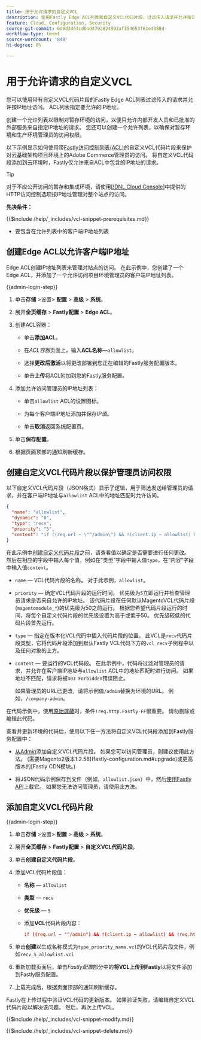 ```yaml
---
title: 用于允许请求的自定义VCL
description: 使用Fastly Edge ACL列表和自定义VCL代码片段，过滤传入请求并允许按IP地址访问Adobe Commerce站点。
feature: Cloud, Configuration, Security
source-git-commit: 0d9d3d64cd0ad4792824992af354653f61e4388d
workflow-type: tm+mt
source-wordcount: '848'
ht-degree: 0%

---
```


# 用于允许请求的自定义VCL

您可以使用带有自定义VCL代码片段的Fastly Edge ACL列表过滤传入的请求并允许按IP地址访问。 ACL列表指定要允许的IP地址。

创建一个允许列表以限制对暂存环境的访问，以便只允许内部开发人员和已批准的外部服务来自指定IP地址的请求。 您还可以创建一个允许列表，以确保对暂存环境和生产环境管理员的访问权限。

以下示例显示如何使用带[Fastly访问控制列表(ACL)](https://docs.fastly.com/guides/access-control-lists/about-acls)的自定义VCL代码片段来保护对云基础架构项目环境上的Adobe Commerce管理员的访问。 将自定义VCL代码段添加到云环境时，Fastly仅允许来自ACL中包含的IP地址的请求。

>[!TIP]
>
>对于不应公开访问的暂存和集成环境，请使用[[!DNL Cloud Console]](../project/overview.md#access-the-project-web-interface)中提供的HTTP访问控制选项按IP地址管理对整个站点的访问。

**先决条件：**


{{$include /help/_includes/vcl-snippet-prerequisites.md}}

- 要包含在允许列表中的客户端IP地址列表

## 创建Edge ACL以允许客户端IP地址

Edge ACL创建IP地址列表来管理对站点的访问。 在此示例中，您创建了一个Edge ACL，并添加了一个允许访问项目环境管理员的客户端IP地址列表。

{{admin-login-step}}

1. 单击&#x200B;**存储** >设置> **配置** > **高级** > **系统**。

1. 展开&#x200B;**全页缓存** > **Fastly配置** > **Edge ACL**。

1. 创建ACL容器：

   - 单击&#x200B;**添加ACL**。

   - 在&#x200B;*ACL容器*&#x200B;页面上，输入&#x200B;**ACL名称**—`allowlist`。

   - 选择&#x200B;**更改后激活**&#x200B;以将更改部署到您正在编辑的Fastly服务配置版本。

   - 单击&#x200B;**上传**&#x200B;将ACL附加到您的Fastly服务配置。

1. 添加允许访问管理员的IP地址列表：

   - 单击`allowlist` ACL的设置图标。

   - 为每个客户端IP地址添加并保存&#x200B;*IP值*。

   - 单击&#x200B;**取消**&#x200B;返回系统配置页。

1. 单击&#x200B;**保存配置**。

1. 根据页面顶部的通知刷新缓存。

## 创建自定义VCL代码片段以保护管理员访问权限

以下自定义VCL代码片段（JSON格式）显示了逻辑，用于筛选发送给管理员的请求，并在客户端IP地址与`allowlist` ACL中的地址匹配时允许访问。

```json
{
  "name": "allowlist",
  "dynamic": "0",
  "type": "recv",
  "priority": "5",
  "content": "if ((req.url ~ \"^/admin\") && !(client.ip ~ allowlist) && !req.http.Fastly-FF) { error 403 \"Forbidden\"; }"
}
```

在此示例中[创建自定义代码片段](https://experienceleague.adobe.com/docs/commerce-on-cloud/user-guide/cdn/custom-vcl-snippets/fastly-vcl-allowlist.html#add-the-custom-vcl-snippet)之前，请查看值以确定是否需要进行任何更改。 然后在相应的字段中输入每个值，例如在“类型”字段中输入值`type`，在“内容”字段中输入值`content`。

- `name` — VCL代码片段的名称。 对于此示例，`allowlist`。

- `priority` — 确定VCL代码片段的运行时间。 优先级为`5`立即运行并检查管理员请求是否来自允许的IP地址。 该代码片段在任何默认MagentoVCL代码片段(`magentomodule_*`)的优先级为50之前运行。 根据您希望代码片段运行的时间，将每个自定义代码片段的优先级设置为高于或低于50。 优先级较低的代码片段首先运行。

- `type` — 指定在版本化VCL代码中插入代码片段的位置。 此VCL是`recv`代码片段类型，它将代码片段添加到默认Fastly VCL代码下方的`vcl_recv`子例程中以及任何对象的上方。

- `content` — 要运行的VCL代码段。 在此示例中，代码将过滤对管理员的请求，并允许在客户端IP地址与`allowlist` ACL中的地址匹配时进行访问。 如果地址不匹配，请求将被`403 Forbidden`错误阻止。

  如果管理员的URL已更改，请将示例值`/admin`替换为环境的URL。 例如，`/company-admin`。

在代码示例中，使用[原始屏蔽](fastly-custom-cache-configuration.md#configure-back-ends-and-origin-shielding)时，条件`!req.http.Fastly-FF`很重要。 请勿删除或编辑此代码。

查看并更新环境的代码后，使用以下任一方法将自定义VCL代码段添加到Fastly服务配置中：

- [从Admin](#add-the-custom-vcl-snippet)添加自定义VCL代码片段。 如果您可以访问管理员，则建议使用此方法。 (需要Magento2版本1.2.58](fastly-configuration.md#upgrade)或更高版本的[Fastly CDN模块。)

- 将JSON代码示例保存到文件（例如，`allowlist.json`）中，然后[使用Fastly API](fastly-vcl-custom-snippets.md#manage-custom-vcl-snippets-using-the-api)上载它。 如果您无法访问管理员，请使用此方法。

## 添加自定义VCL代码片段

{{admin-login-step}}

1. 单击&#x200B;**存储** >设置> **配置** > **高级** > **系统**。

1. 展开&#x200B;**全页缓存** > **Fastly配置** > **自定义VCL代码片段**。

1. 单击&#x200B;**创建自定义代码片段**。

1. 添加VCL代码片段值：

   - **名称** — `allowlist`

   - **类型** — `recv`

   - **优先级** — `5`

   - 添加&#x200B;**VCL**&#x200B;代码片段内容：

     ```conf
     if ((req.url ~ "^/admin") && !(client.ip ~ allowlist) && !req.http.Fastly-FF) { error 403 "Forbidden";}
     ```

1. 单击&#x200B;**创建**&#x200B;以生成名称模式为`type_priority_name.vcl`的VCL代码片段文件，例如`recv_5_allowlist.vcl`

1. 重新加载页面后，单击&#x200B;*Fastly配置*&#x200B;部分中的&#x200B;**将VCL上传到Fastly**&#x200B;以将文件添加到Fastly服务配置。

1. 上载完成后，根据页面顶部的通知刷新缓存。

Fastly在上传过程中验证VCL代码的更新版本。 如果验证失败，请编辑自定义VCL代码片段以解决该问题。 然后，再次上传VCL。

{{$include /help/_includes/vcl-snippet-modify.md}}

{{$include /help/_includes/vcl-snippet-delete.md}}
